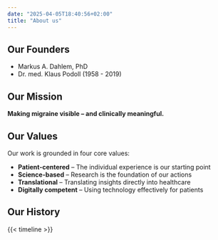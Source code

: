 ```yaml
---
date: "2025-04-05T18:40:56+02:00"
title: "About us"
---
```


<!--
Migraine affects nearly one billion people worldwide – a complex neurological condition with highly individual manifestations, where every symptom matters. That’s why we place the lived experience of those affected at the center of our work. The lived experience not only informs our content, but forms the basis of an open dialogue – one that you can be part of by sharing feedback, personal accounts, or insights with our team.

Drawing on thousands of documented experiences, current clinical evidence, and one of the first neurophysiological simulations of migraine aura, we connect subjective experience with objective modeling – and develop digital tools that improve communication, diagnosis, and treatment.

This close integration of research, care, and the patient perspective has made us a pioneer in translational digital health – with the goal of strengthening health literacy and measurably improving care.

Because we are driven by impact: we apply technology where it makes a real difference – helping people better understand their condition, communicate more effectively, and manage life with migraine.
-->

## Our Founders

- Markus A. Dahlem, PhD
- Dr. med. Klaus Podoll (1958 - 2019)

## Our Mission

**Making migraine visible – and clinically meaningful.**

## Our Values

Our work is grounded in four core values:

- **Patient-centered** – The individual experience is our starting point
- **Science-based** – Research is the foundation of our actions
- **Translational** – Translating insights directly into healthcare
- **Digitally competent** – Using technology effectively for patients


## Our History

{{< timeline >}}
